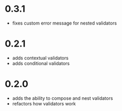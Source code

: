 # 0.3.1

* fixes custom error message for nested validators

# 0.2.1

* adds contextual validators
* adds conditional validators

# 0.2.0

* adds the ability to compose and nest validators
* refactors how validators work
